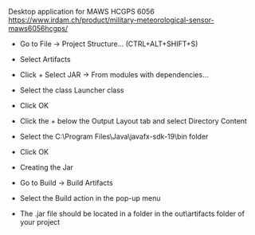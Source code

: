 

Desktop application for MAWS HCGPS 6056
https://www.irdam.ch/product/military-meteorological-sensor-maws6056hcgps/


* Go to File -> Project Structure... (CTRL+ALT+SHIFT+S)
* Select Artifacts
* Click + Select JAR -> From modules with dependencies...
* Select the class Launcher class
* Click OK
* Click the + below the Output Layout tab and select Directory Content
* Select the C:\Program Files\Java\javafx-sdk-19\bin folder
* Click OK

* Creating the Jar
* Go to Build -> Build Artifacts
* Select the Build action in the pop-up menu
* The .jar file should be located in a folder in the out\artifacts folder of your project





